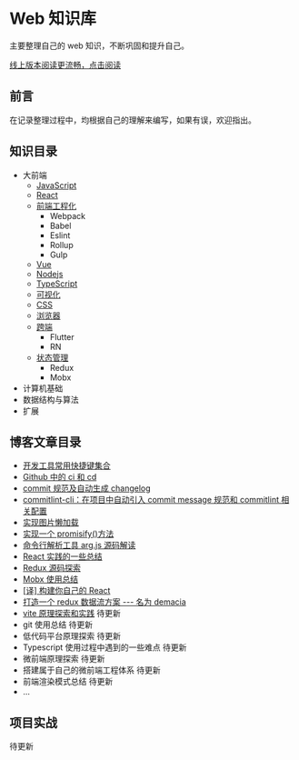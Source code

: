 # Web 知识库

主要整理自己的 web 知识，不断巩固和提升自己。

[线上版本阅读更流畅，点击阅读](http://docs.htonlinezone.cn)

## 前言

在记录整理过程中，均根据自己的理解来编写，如果有误，欢迎指出。

## 知识目录

- 大前端
  - [JavaScript](./docs/front/JavaScript/README.md)
  - [React](./docs/front/React/README.md)
  - [前端工程化](./docs/front/Engineering/README.md)
    - Webpack
    - Babel
    - Eslint
    - Rollup
    - Gulp
  - [Vue](./docs/front/Vue/README.md)
  - [Nodejs](./docs/front/Nodejs/README.md)
  - [TypeScript](./docs/front/TypeScript/README.md)
  - [可视化](./docs/front/Visualization/README.md)
  - [CSS](./docs/front/CSS/README.md)
  - [浏览器](./docs/front/Browser/README.md)
  - [跨端](./docs/front/CrossTerminal/README.md)
    - Flutter
    - RN
  - [状态管理](./docs/front/StateManagement/README.md)
    - Redux
    - Mobx
- 计算机基础
- 数据结构与算法
- 扩展

## 博客文章目录

- [开发工具常用快捷键集合](docs/blog/开发工具常用快捷键集合.md)
- [Github 中的 ci 和 cd](docs/blog/Github中的ci和cd.md)
- [commit 规范及自动生成 changelog](docs/blog/commit规范及自动生成changelog.md)
- [commitlint-cli：在项目中自动引入 commit message 规范和 commitlint 相关配置](https://juejin.cn/post/6866611873043709959)
- [实现图片懒加载](https://juejin.cn/post/6900208216395743239)
- [实现一个 promisify()方法](https://juejin.cn/post/6844903912474935303)
- [命令行解析工具 arg.js 源码解读](https://juejin.cn/post/6854573218558050318)
- [React 实践的一些总结](https://juejin.cn/post/6844903901322313736)
- [Redux 源码探索](https://juejin.cn/post/6844903905973764110)
- [Mobx 使用总结](docs/front/React/Mobx使用总结.md)
- [[译] 构建你自己的 React](https://juejin.cn/post/6874246838124445703)
- [打造一个 redux 数据流方案 --- 名为 demacia](https://juejin.cn/post/6844904051713245198)
- [vite 原理探索和实践](docs/blog/vite原理探索和实践.md) 待更新
- git 使用总结 待更新
- 低代码平台原理探索 待更新
- Typescript 使用过程中遇到的一些难点 待更新
- 微前端原理探索 待更新
- 搭建属于自己的微前端工程体系 待更新
- 前端渲染模式总结 待更新
- ...

## 项目实战

待更新
